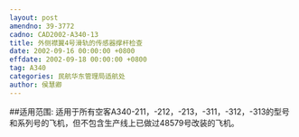 ```yaml
---
layout: post
amendno: 39-3772
cadno: CAD2002-A340-13
title: 外侧襟翼4号滑轨的传感器撑杆检查
date: 2002-09-16 00:00:00 +0800
effdate: 2002-09-18 00:00:00 +0800
tag: A340
categories: 民航华东管理局适航处
author: 侯慧卿
---
```


##适用范围:
适用于所有空客A340-211，-212，-213，-311，-312，-313的型号和系列号的飞机，但不包含生产线上已做过48579号改装的飞机。

